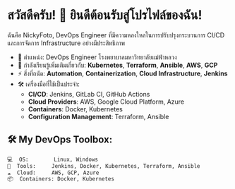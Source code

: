 # สวัสดีครับ! 👋 ยินดีต้อนรับสู่โปรไฟล์ของฉัน!

ฉันคือ NickyFoto, DevOps Engineer ที่มีความหลงใหลในการปรับปรุงกระบวนการ CI/CD และการจัดการ Infrastructure อย่างมีประสิทธิภาพ

- 💼 ตำแหน่ง: DevOps Engineer โรงพยาบาลมหาวิทยาลัยแม่ฟ้าหลวง
- 🌱 กำลังเรียนรู้เพิ่มเติมเกี่ยวกับ: **Kubernetes**, **Terraform**, **Ansible**, **AWS**, **GCP**
- ⚡ สิ่งที่ถนัด: **Automation**, **Containerization**, **Cloud Infrastructure**, **Jenkins**
- 🛠️ เครื่องมือที่ใช้เป็นประจำ:  
    - **CI/CD**: Jenkins, GitLab CI, GitHub Actions  
    - **Cloud Providers**: AWS, Google Cloud Platform, Azure  
    - **Containers**: Docker, Kubernetes  
    - **Configuration Management**: Terraform, Ansible  

## 🛠️ My DevOps Toolbox:
```bash
💻  OS:        Linux, Windows
🔧  Tools:     Jenkins, Docker, Kubernetes, Terraform, Ansible
☁️  Cloud:     AWS, GCP, Azure
📦  Containers: Docker, Kubernetes
